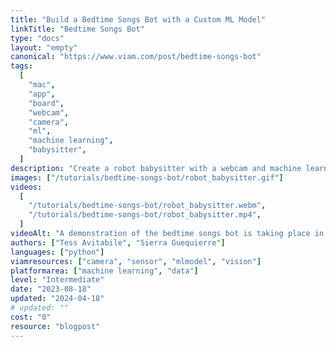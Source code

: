 ```yaml
---
title: "Build a Bedtime Songs Bot with a Custom ML Model"
linkTitle: "Bedtime Songs Bot"
type: "docs"
layout: "empty"
canonical: "https://www.viam.com/post/bedtime-songs-bot"
tags:
  [
    "mac",
    "app",
    "board",
    "webcam",
    "camera",
    "ml",
    "machine learning",
    "babysitter",
  ]
description: "Create a robot babysitter with a webcam and machine learning."
images: ["/tutorials/bedtime-songs-bot/robot_babysitter.gif"]
videos:
  [
    "/tutorials/bedtime-songs-bot/robot_babysitter.webm",
    "/tutorials/bedtime-songs-bot/robot_babysitter.mp4",
  ]
videoAlt: "A demonstration of the bedtime songs bot is taking place in an office. Tess holds up brightly colored puzzle pieces in front of the camera of a Macbook laptop. As the webcam on the laptop recognizes the puzzle pieces, different songs start to play on the speakers of the computer."
authors: ["Tess Avitabile", "Sierra Guequierre"]
languages: ["python"]
viamresources: ["camera", "sensor", "mlmodel", "vision"]
platformarea: ["machine learning", "data"]
level: "Intermediate"
date: "2023-08-18"
updated: "2024-04-18"
# updated: ""
cost: "0"
resource: "blogpost"
---
```


